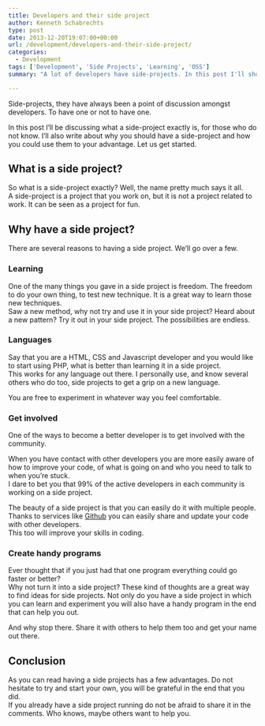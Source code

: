 ```yaml
---
title: Developers and their side project
author: Kenneth Schabrechts
type: post
date: 2013-12-20T19:07:00+00:00
url: /development/developers-and-their-side-project/
categories:
  - Development
tags: ['Development', 'Side Projects', 'Learning', 'OSS']
summary: "A lot of developers have side-projects. In this post I'll show you why you should have your own as well."

---
```

Side-projects, they have always been a point of discussion amongst developers. To have one or not to have one.

In this post I’ll be discussing what a side-project exactly is, for those who do not know. I’ll also write about why you should have a side-project and how you could use them to your advantage. Let us get started.

## What is a side project?

So what is a side-project exactly? Well, the name pretty much says it all.  
A side-project is a project that you work on, but it is not a project related to work. It can be seen as a project for fun.

## Why have a side project?

There are several reasons to having a side project. We’ll go over a few.

### Learning 

One of the many things you gave in a side project is freedom. The freedom to do your own thing, to test new technique. It is a great way to learn those new techniques.  
Saw a new method, why not try and use it in your side project? Heard about a new pattern? Try it out in your side project. The possibilities are endless.

### Languages

Say that you are a HTML, CSS and Javascript developer and you would like to start using PHP, what is better than learning it in a side project.  
This works for any language out there. I personally use, and know several others who do too, side projects to get a grip on a new language. 

You are free to experiment in whatever way you feel comfortable.

### Get involved

One of the ways to become a better developer is to get involved with the community. 

When you have contact with other developers you are more easily aware of how to improve your code, of what is going on and who you need to talk to when you’re stuck.  
I dare to bet you that 99% of the active developers in each community is working on a side project. 

The beauty of a side project is that you can easily do it with multiple people. Thanks to services like [Github](https://www.github.com/ "Github Homepage") you can easily share and update your code with other developers.  
This too will improve your skills in coding.

### Create handy programs

Ever thought that if you just had that one program everything could go faster or better?  
Why not turn it into a side project? These kind of thoughts are a great way to find ideas for side projects. 
Not only do you have a side project in which you can learn and experiment you will also have a handy program in the end that can help you out.

 And why stop there. Share it with others to help them too and get your name out there.

## Conclusion

As you can read having a side projects has a few advantages. Do not hesitate to try and start your own, you will be grateful in the end that you did.   
If you already have a side project running do not be afraid to share it in the comments. Who knows, maybe others want to help you.